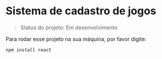 <h1>Sistema de cadastro de jogos</h1>

> Status do projeto: Em desenvolvimento

Para rodar esse projeto na sua máquina, por favor digite:
```
npm install react
```

